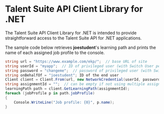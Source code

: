 ﻿# Talent Suite API Client Library for .NET

The Talent Suite API Client Library for .NET is intended to provide straightforward access to the Talent
Suite API for .NET applications.

The sample code below retrieves **joestudent**'s learning path and prints the name of each assigned job
profile to the console.

```c#
string url = "https://www.example.com/ekp/";  // base URL of site
string userId = "myapp";  // ID of privileged user (with Switch User permission)
string password = "changeme";  // password of privileged user (with Switch User permission)
string onBehalfOf = "joestudent"; ID of the end user
Client client = Client.From(url, new NetworkCredential(userId, password), onBehalfOf);
string assignmentId = "";  // can be empty if not using multiple assignments
learningPath path = client.GetLearningPath(assignmentId);
foreach (jobProfile p in path.jobProfile)
{
    Console.WriteLine("Job profile: {0}", p.name);
}
```
